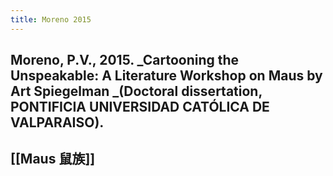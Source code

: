 ```yaml
---
title: Moreno 2015
---
```


## Moreno, P.V., 2015. _Cartooning the Unspeakable: A Literature Workshop on Maus by Art Spiegelman _(Doctoral dissertation, PONTIFICIA UNIVERSIDAD CATÓLICA DE VALPARAISO).
## [[Maus 鼠族]]
##
